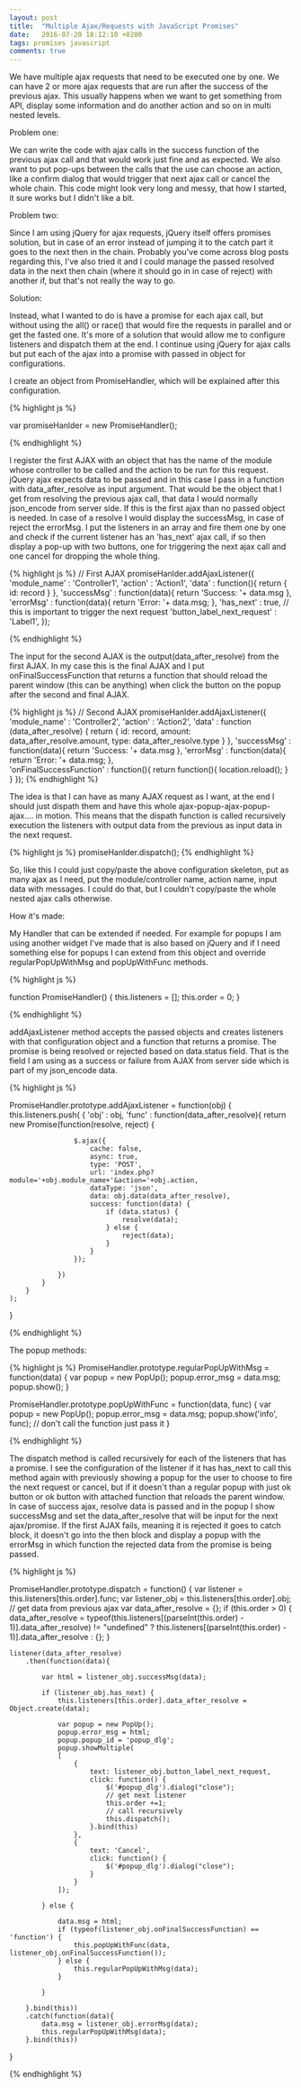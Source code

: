 ```yaml
---
layout: post
title:  "Multiple Ajax/Requests with JavaScript Promises"
date:   2016-07-20 18:12:10 +0200
tags: promises javascript
comments: true
--- 
```


We have multiple ajax requests that need to be executed one by one. We can have 2 or more ajax requests that are run after the success of the previous ajax. This usually happens when we want to get something from API, display some information and do another action and so on in multi nested levels. 

Problem one:

We can write the code with ajax calls in the success function of the previous ajax call and that would work just fine and as expected. We also want to put pop-ups between the calls that the use can choose an action, like a confirm dialog that would trigger that next ajax call or cancel the whole chain. This code might look very long and messy, that how I started, it sure works but I didn't like a bit.

Problem two:

Since I am using jQuery for ajax requests, jQuery itself offers promises solution, but in case of an error instead of jumping it to the catch part it goes to the next then in the chain. Probably you've come across blog posts regarding this, I've also tried it and I could manage the passed resolved data in the next then chain (where it should go in in case of reject) with another if, but that's not really the way to go. 

Solution:

Instead, what I wanted to do is have a promise for each ajax call, but without using the all() or race() that would fire the requests in parallel and or get the fasted one. It's more of a solution that would allow me to configure listeners and dispatch them at the end. I continue using jQuery for ajax calls but put each of the ajax into a promise with passed in object for configurations.

I create an object from PromiseHandler, which will be explained after this configuration. 

{% highlight js %}

var promiseHanlder = new PromiseHandler();

{% endhighlight %}


I register the first AJAX with an object that has the name of the module whose controller to be called and the action to be run for this request. jQuery ajax expects data to be passed and in this case I pass in a function with data_after_resolve as input argument. That would be the object that I get from resolving the previous ajax call, that data I would normally json_encode from server side. If this is the first ajax than no passed object is needed. In case of a resolve I would display the successMsg, in case of reject the errorMsg. I put the listeners in an array and fire them one by one and check if the current listener has an 'has_next' ajax call, if so then display a pop-up with two buttons, one for triggering the next ajax call and one cancel for dropping the whole thing.

{% highlight js %}
// First AJAX
promiseHanlder.addAjaxListener({
    'module_name' : 'Controller1',
    'action' : 'Action1',
    'data' : function(){
            return {
                id: record
            }
    },
    'successMsg' : function(data){
            return 'Success: '+ data.msg
    },        
    'errorMsg' :  function(data){
            return 'Error: '+ data.msg;
    },
    'has_next' : true, // this is important to trigger the next request
    'button_label_next_request' : 'Label1',
});

{% endhighlight %}

The input for the second AJAX is the output(data_after_resolve) from the first AJAX. In my case this is the final AJAX and I put onFinalSuccessFunction that returns a function that should reload the parent window (this can be anything) when click the button on the popup after the second and final AJAX.

{% highlight js %}
// Second AJAX
promiseHanlder.addAjaxListener({
    'module_name' : 'Controller2',
    'action' : 'Action2',
    'data' : function (data_after_resolve) {
            return {
                id: record,
                amount: data_after_resolve.amount,
                type: data_after_resolve.type
            }
    },
    'successMsg' : function(data){
            return 'Success: '+ data.msg
    },
    'errorMsg' :  function(data){
            return 'Error: '+ data.msg;
    },             
    'onFinalSuccessFunction' : function(){
            return function(){
                location.reload();
            }
    }
});
{% endhighlight %}

The idea is that I can have as many AJAX request as I want, at the end I should just dispath them and have this whole ajax-popup-ajax-popup-ajax.... in motion. This means that the dispath function is called recursively execution the listeners with output data from the previous as input data in the next request.

{% highlight js %}
promiseHanlder.dispatch();
{% endhighlight %}


So, like this I could just copy/paste the above configuration skeleton, put as many ajax as I need, put the module/controller name, action name, input data with messages. I could do that, but I couldn't copy/paste the whole nested ajax calls otherwise.


How it's made:

My Handler that can be extended if needed. For example for popups I am using another widget I've made that is also based on jQuery and if I need something else for popups I can extend from this object and override regularPopUpWithMsg and popUpWithFunc methods.

{% highlight js %}

function PromiseHandler() 
{
    this.listeners = [];
    this.order = 0;
}

{% endhighlight %}

addAjaxListener method accepts the passed objects and creates listeners with that configuration object and a function that returns a promise. The promise is being resolved or rejected based on data.status field. That is the field I am using as a success or failure from AJAX from server side which is part of my json_encode data.

{% highlight js %}

PromiseHandler.prototype.addAjaxListener = function(obj)
{
    this.listeners.push(
        {
            'obj' : obj,
            'func' : function(data_after_resolve){
                return new Promise(function(resolve, reject) {

                    $.ajax({
                        cache: false,
                        async: true,
                        type: 'POST',
                        url: 'index.php?module='+obj.module_name+'&action='+obj.action,
                        dataType: 'json',
                        data: obj.data(data_after_resolve),
                        success: function(data) {
                            if (data.status) {
                                resolve(data);
                            } else {
                                reject(data);
                            }
                        }
                    });

                }) 
            }
        }
    );
}

{% endhighlight %}

The popup methods:

{% highlight js %}
PromiseHandler.prototype.regularPopUpWithMsg = function(data)
{
    var popup = new PopUp();
    popup.error_msg = data.msg;
    popup.show();
}

PromiseHandler.prototype.popUpWithFunc = function(data, func)
{
    var popup = new PopUp();
    popup.error_msg = data.msg;
    popup.show('info', func); // don't call the function just pass it
}

{% endhighlight %}

The dispatch method is called recursively for each of the listeners that has a promise. I see the configuration of the listener if it has has_next to call this method again with previously showing a popup for the user to choose to fire the next request or cancel, but if it doesn't than a regular popup with just ok button or ok button with attached function that reloads the parent window. In case of success ajax, resolve data is passed and in the popup I show successMsg and set the data_after_resolve that will be input for the next ajax/promise.
If the first AJAX fails, meaning it is rejected it goes to catch block, it doesn't go into the then block and display a popup with the errorMsg in which function the rejected data from the promise is being passed.

{% highlight js %}

PromiseHandler.prototype.dispatch = function()
{
    var listener = this.listeners[this.order].func;
    var listener_obj = this.listeners[this.order].obj;
    // get data from previous ajax
    var data_after_resolve = {};
    if (this.order > 0) {
        data_after_resolve = typeof(this.listeners[(parseInt(this.order) - 1)].data_after_resolve) != "undefined" ?
                                this.listeners[(parseInt(this.order) - 1)].data_after_resolve : {};
    } 

    listener(data_after_resolve)
        .then(function(data){
            
            var html = listener_obj.successMsg(data);
            
            if (listener_obj.has_next) {
                this.listeners[this.order].data_after_resolve = Object.create(data);
                   
                var popup = new PopUp();
                popup.error_msg = html;
                popup.popup_id = 'popup_dlg';
                popup.showMultiple(
                [
                    {
                        text: listener_obj.button_label_next_request,
                        click: function() {
                            $('#popup_dlg').dialog("close");
                            // get next listener
                            this.order +=1;
                            // call recursively 
                            this.dispatch();
                        }.bind(this)
                    },
                    {
                        text: 'Cancel',
                        click: function() {
                            $('#popup_dlg').dialog("close");
                        }
                    }
                ]);

            } else {
                 
                data.msg = html;
                if (typeof(listener_obj.onFinalSuccessFunction) == 'function') {
                    this.popUpWithFunc(data, listener_obj.onFinalSuccessFunction());
                } else {
                    this.regularPopUpWithMsg(data);    
                }                  

            }               

        }.bind(this))
        .catch(function(data){
            data.msg = listener_obj.errorMsg(data);
            this.regularPopUpWithMsg(data);
        }.bind(this))
}

{% endhighlight %}


